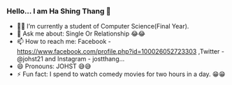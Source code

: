 ### Hello... I am Ha Shing Thang 👋

- 👨‍🎓 I’m currently a student of Computer Science(Final Year).
- 💬 Ask me about: Single Or Relationship 😂😂
- 📫 How to reach me: Facebook - https://www.facebook.com/profile.php?id=100026052723303 ,Twitter - @johst21 and Instagram - jostthang...
- 😄 Pronouns: JOHST 😅😅
- ⚡ Fun fact: I spend to watch comedy movies for two hours in a day. 😁😁 
<!--- 
- 🌱 I’m currently React, Laravel, NoteJs and Flutter.
👯 I’m looking to collaborate on .
- 🤔 I’m looking for help with
 ... -->
